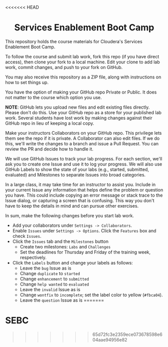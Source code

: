 <<<<<<< HEAD
# <center>Services Enablement Boot Camp

This repository holds the course materials for Cloudera's Services
Enablement Boot Camp.

To follow the course and submit lab work, fork this repo (if you
have direct access), then clone your fork to a local machine.  Edit
your clone to add lab work, commit changes, and push to your fork
on GitHub.

You may also receive this repository as a ZIP file, along with
instructions on how to set things up.

You have the option of making your GitHub repo Private or Public.
It does not matter to the course which option you use.

<strong>NOTE</strong>: GitHub lets you upload new files and edit
existing files directly.  Please don't do this. Use your GitHub
repo as a store for your published lab work. Several students have
lost work by making changes against  their GitHub repo in lieu of
keeping a local copy.

Make your instructors Collaborators on your GitHub repo. This
privilege lets them see the repo if it is private. A Collaborator
can also edit files. If we do this, we'll write the changes to
a branch and issue a Pull Request. You can review the PR and decide
how to handle it.

We will use GitHub Issues to track your lab progress. For each
section, we'll ask you to create one Issue and use it to log your
progress. We will also use GitHub Labels to show the state of your
labs (e.g., started, submitted, evaluated) and Milestones to separate
Issues into broad categories.

In a large class, it may take time for an instructor to assist you.
Include in your current Issue any information that helps define the
problem or question you have. This could include copying an error
message or stack trace to the Issue dialog, or capturing a screen
that is confusing. This way you don't have to keep the details in
mind and can pursue other exercises.

In sum, make the following changes before you start lab work.
* Add your collaborators under `Settings -> Collaborators`.
* Enable `Issues` under `Settings -> Options`. Click the `Features` box and check `Issues`.
* Click the `Issues` tab and the `Milestones` button
    * Create two milestones: `Labs` and `Challenges`
    * Set the deadlines for Thursday and Friday of the training week, respectively.
* Click the `Labels` button and change your labels as follows:
    * Leave the `bug` Issue as is
    * Change `duplicate` to `started`
    * Change `enhancement` to `submitted`
    * Change `help wanted` to `evaluated`
    * Leave the `invalid` Issue as is
    * Change `wontfix` to `incomplete`; set the label color to yellow (`#fbca04`).
    * Leave the `question` Issue as is
=======
# SEBC
>>>>>>> 65d72fc3e2359ece073678598e604aae94956e82
